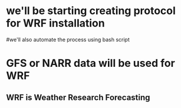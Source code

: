 # we'll be starting creating protocol for WRF installation
#we'll also automate the process using bash script
# GFS or NARR data will be used for WRF


## WRF is Weather Research Forecasting